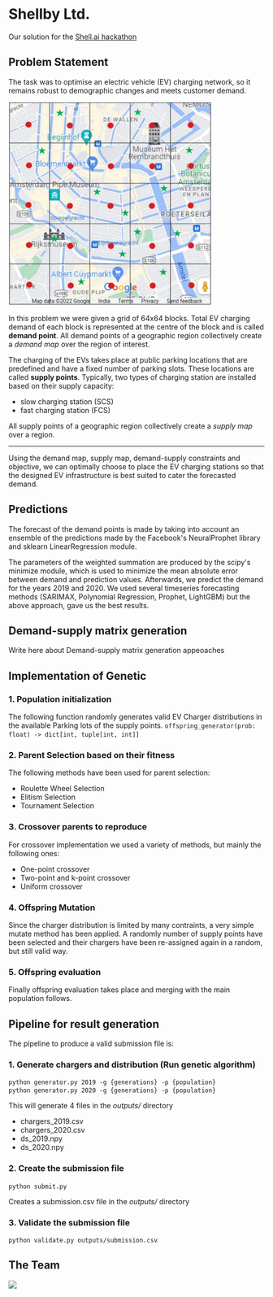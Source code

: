 # Shellby Ltd.
Our solution for the [Shell.ai hackathon](https://www.hackerearth.com/challenges/competitive/shellai-hackathon-2022/)


## Problem Statement

The task was to optimise an electric vehicle (EV) charging network, so it remains robust to demographic changes and meets customer demand.

<img src="dataset/grid.png" alt="Example grid" style="height: 400px; width:400px;"/>

In this problem we were given a grid of 64x64 blocks. Total EV charging demand of each block is represented at the centre of the block and is called **demand point**. All demand points of a geographic region collectively create a *demand map* over the region of interest.

The charging of the EVs takes place at public parking locations that are predefined and have a fixed number of parking slots. These locations are called **supply points**. Typically, two types of charging station are installed based on their supply capacity:
- slow charging station (SCS)
- fast charging station (FCS)

All supply points of a geographic 
region collectively create a *supply map* over a region.

---

Using the demand map, supply map, demand-supply constraints and objective, we can optimally choose to place the EV charging stations so that the designed EV infrastructure is best suited to cater the forecasted demand.

## Predictions
The forecast of the demand points is made by taking into account an ensemble of the predictions made by the Facebook's NeuralProphet library and sklearn LinearRegression module.

The parameters of the weighted summation are produced by the scipy's minimize module, which is used to minimize the mean absolute error between demand and prediction values. Afterwards, we predict the demand for the years 2019 and 2020. We used several timeseries forecasting methods (SARIMAX, Polynomial Regression, Prophet, LightGBM) but the above approach, gave us the best results.


## Demand-supply matrix generation
Write here about Demand-supply matrix generation appeoaches

## Implementation of Genetic
### 1. Population initialization
The following function randomly generates valid EV Charger distributions in the available Parking lots of the supply points.
`
offspring_generator(prob: float) -> dict[int, tuple[int, int]]
`
### 2. Parent Selection based on their fitness
The following methods have been used for parent selection:
* Roulette Wheel Selection
* Elitism Selection
* Tournament Selection

### 3. Crossover parents to reproduce
For crossover implementation we used a variety of methods, but mainly the following ones:
* One-point crossover
* Two-point and k-point crossover
* Uniform crossover

### 4. Offspring Mutation
Since the charger distribution is limited by many contraints, a very simple mutate method has been applied. A randomly number of supply points have been selected and their chargers have been re-assigned again in a random, but still valid way.
### 5. Offspring evaluation
Finally offspring evaluation takes place and merging with the main population follows. 

## Pipeline for result generation
The pipeline to produce a valid submission file is:

### 1. Generate chargers and distribution (Run genetic algorithm)
```
python generator.py 2019 -g {generations} -p {population}
python generator.py 2020 -g {generations} -p {population}
```
This will generate 4 files in the *outputs/* directory
- chargers_2019.csv
- chargers_2020.csv
- ds_2019.npy
- ds_2020.npy

### 2. Create the submission file
```
python submit.py
```
Creates a submission.csv file in the *outputs/* directory

### 3. Validate the submission file
```
python validate.py outputs/submission.csv
```

## The Team
<a href = "https://github.com/xanthoko/Shell-AI/graphs/contributors">
  <img src = "https://contrib.rocks/image?repo = xanthoko/Shell-AI"/>
</a>
